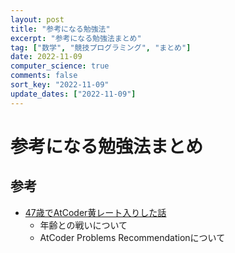 ```yaml
---
layout: post
title: "参考になる勉強法"
excerpt: "参考になる勉強法まとめ"
tag: ["数学", "競技プログラミング", "まとめ"]
date: 2022-11-09
computer_science: true
comments: false
sort_key: "2022-11-09"
update_dates: ["2022-11-09"]
---
```


# 参考になる勉強法まとめ

## 参考
 - [47歳でAtCoder黄レート入りした話](https://qiita.com/tanaka-a/items/da0b672d50cd7f49a161)
   - 年齢との戦いについて
   - AtCoder Problems Recommendationについて
